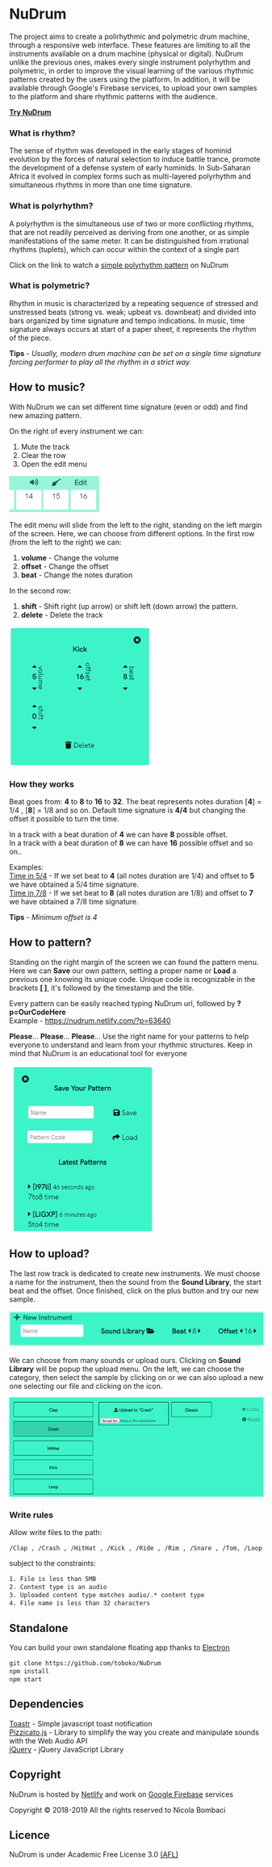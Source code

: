 # NuDrum
The project aims to create a polirhythmic and polymetric drum machine, through a responsive web interface. These features are limiting to all the instruments available on a drum machine (physical or digital). NuDrum unlike the previous ones, makes every single instrument polyrhythm and polymetric, in order to improve the visual learning of the various rhythmic patterns created by the users using the platform. In addition, it will be available through Google's Firebase services, to upload your own samples to the platform and share rhythmic patterns with the audience.

**[Try NuDrum](https://nudrum.netlify.com/)**

### What is rhythm?
The sense of rhythm was developed in the early stages of hominid evolution by the
forces of natural selection to induce battle trance, promote the development of a defense system of early hominids. In Sub-Saharan Africa it evolved in complex forms such as multi-layered polyrhythm and simultaneous rhythms in more than one time signature. 

### What is polyrhythm?
A polyrhythm is the simultaneous use of two or more conflicting rhythms, that are not readily perceived as deriving from one another, or as simple manifestations of the same meter. It can be distinguished from irrational rhythms (tuplets), which can occur within the context of a single part

Click on the link to watch a [simple polyrhythm pattern](https://nudrum.netlify.com/?p=PZodt) on NuDrum

### What is polymetric?
Rhythm in music is characterized by a repeating sequence of stressed and unstressed beats (strong vs. weak; upbeat vs. downbeat) and divided into bars organized by time signature and tempo indications. In music, time signature always occurs at start of a paper sheet, it represents the rhythm of the piece.

 **Tips** - *Usually, modern drum machine can be set on a single time signature forcing performer to play all the rhythm in a strict way.*

## How to music?

With NuDrum we can set different time signature (even or odd) and find new amazing pattern.

On the right of every instrument we can:
 1. Mute the track
 2. Clear the row
 3. Open the edit menu

![NuDrum logo](/img/actio-menu.PNG) 

The edit menu will slide from the left to the right, standing on the left margin of the screen. Here, we can choose from different options. 
In the first row (from the left to the right) we can:
1. **volume** - Change the volume
2. **offset** - Change the offset
3. **beat** - Change the notes duration

In the second row:
1. **shift** - Shift right (up arrow) or shift left (down arrow) the pattern.
2. **delete** - Delete the track

![NuDrum logo](/img/edit-menu.PNG) 

### How they works

Beat goes from: **4** to **8** to **16** to **32**. The beat represents notes duration [**4**] = 1/4 , [**8**] = 1/8 and so on. Default time signature is **4/4** but changing the offset it possible to turn the time. 


In a track with a beat duration of **4** we can have **8** possible offset.<br>
In a track with a beat duration of **8** we can have **16** possible offset and so on..


Examples: <br>
[Time in 5/4](https://nudrum.netlify.com/?p=LIGXP) - If we set beat to **4** (all notes duration are 1/4) and offset to **5** we have obtained a 5/4 time signature. <br>
[Time in 7/8](https://nudrum.netlify.com/?p=I97li) - If we set beat to **8** (all notes duration are 1/8) and offset to **7** we have obtained a 7/8 time signature. 

**Tips** - *Minimum offset is 4*


## How to pattern?
Standing on the right margin of the screen we can found the pattern menu. Here we can **Save** our own pattern, setting a proper name or **Load** a previous one knowing its unique code. Unique code is recognizable in the brackets **[ ]**, it's followed by the timestamp and the title. 

Every pattern can be easily reached typing NuDrum url, followed by **?p=OurCodeHere** <br>
Example - https://nudrum.netlify.com/?p=63640

**Please**... **Please**... **Please**... Use the right name for your patterns to help everyone to understand and learn from your rhythmic structures. Keep in mind that NuDrum is an educational tool for everyone

![NuDrum logo](/img/pattern-menu.PNG) 

## How to upload?
The last row track is dedicated to create new instruments. We must choose a name for the instrument, then the sound from the **Sound Library**, the start beat and the offset. Once finished, click on the plus button and try our new sample.

![NuDrum logo](/img/newinst-menu.PNG) 

We can choose from many sounds or upload ours. Clicking on **Sound Library** will be popup the upload menu. On the left, we can choose the  category, then select the sample by clicking on or we can also upload a new one selecting our file and clicking on the icon.

![NuDrum logo](/img/upload-menu.PNG) 

### Write rules

Allow write files to the path:

    /Clap , /Crash , /HitHat , /Kick , /Ride , /Rim , /Snare , /Tom, /Loop
subject to the constraints:
    
    1. File is less than 5MB
    2. Content type is an audio
    3. Uploaded content type matches audio/.* content type
    4. File name is less than 32 characters
    
## Standalone
You can build your own standalone floating app thanks to [Electron](https://electronjs.org/)<br>
    
    git clone https://github.com/toboko/NuDrum
    npm install
    npm start

## Dependencies
[Toastr](https://github.com/CodeSeven/toastr) - Simple javascript toast notification <br>
[Pizzicato.js](https://github.com/alemangui/pizzicato) - Library to simplify the way you create and manipulate sounds with the Web Audio API <br>
[jQuery](https://github.com/jquery/jquery) - jQuery JavaScript Library 

## Copyright
NuDrum is hosted by [Netlify](https://netlify.com/) and work on [Google Firebase](https://firebase.google.com/) services

Copyright © 2018-2019 All the rights reserved to Nicola Bombaci

## Licence

NuDrum is under Academic Free License 3.0
[(AFL)](https://tldrlegal.com/license/academic-free-license-3.0-\(afl\))